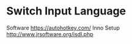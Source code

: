 # Switch Input Language

Software
https://autohotkey.com/
Inno Setup
http://www.jrsoftware.org/isdl.php
